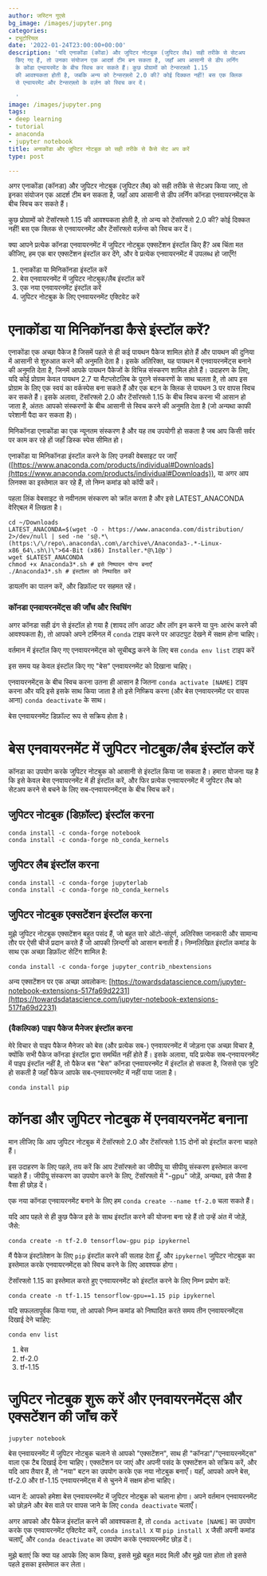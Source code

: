```yaml
---
author: जस्टिन गुएसे
bg_image: /images/jupyter.png
categories:
- ट्यूटोरियल
date: '2022-01-24T23:00:00+00:00'
description: 'यदि एनाकोंडा (कोंडा) और जुपिटर नोटबुक (जुपिटर लैब) सही तरीके से सेटअप
  किए गए हैं, तो उनका संयोजन एक आदर्श टीम बन सकता है, जहाँ आप आसानी से डीप लर्निंग
  के कोंडा एन्वायरमेंट के बीच स्विच कर सकते हैं। कुछ प्रोग्रामों को टेन्सरफ़्लो 1.15
  की आवश्यकता होती है, जबकि अन्य को टेन्सरफ़्लो 2.0 की? कोई दिक्कत नहीं! बस एक क्लिक
  से एन्वायरमेंट और टेन्सरफ़्लो के वर्ज़न को स्विच कर दें।

  '
image: /images/jupyter.png
tags:
- deep learning
- tutorial
- anaconda
- jupyter notebook
title: अनाकोंडा और जुपिटर नोटबुक को सही तरीके से कैसे सेट अप करें
type: post

---
```

अगर एनाकोंडा (कॉनडा) और जुपिटर नोटबुक (जुपिटर लैब) को सही तरीके से सेटअप किया जाए, तो इनका संयोजन एक आदर्श टीम बन सकता है, जहाँ आप आसानी से डीप लर्निंग कॉनडा एनवायरनमेंट्स के बीच स्विच कर सकते हैं।

कुछ प्रोग्रामों को टेंसॉरफ्लो 1.15 की आवश्यकता होती है, तो अन्य को टेंसॉरफ्लो 2.0 की? कोई दिक्कत नहीं! बस एक क्लिक से एनवायरनमेंट और टेंसॉरफ्लो वर्ज़न्स को स्विच कर दें।

क्या आपने प्रत्येक कॉनडा एनवायरनमेंट में जुपिटर नोटबुक एक्सटेंशन इंस्टॉल किए हैं? अब चिंता मत कीजिए, हम एक बार एक्सटेंशन इंस्टॉल कर देंगे, और वे प्रत्येक एनवायरनमेंट में उपलब्ध हो जाएँगे!


1. एनाकोंडा या मिनिकॉनडा इंस्टॉल करें
2. बेस एनवायरनमेंट में जुपिटर नोटबुक/लैब इंस्टॉल करें
3. एक नया एनवायरनमेंट इंस्टॉल करें
4. जुपिटर नोटबुक के लिए एनवायरनमेंट एक्टिवेट करें

# एनाकोंडा या मिनिकॉनडा कैसे इंस्टॉल करें?

एनाकोंडा एक अच्छा पैकेज है जिसमें पहले से ही कई पायथन पैकेज शामिल होते हैं और पायथन की दुनिया में आसानी से शुरुआत करने की अनुमति देता है। इसके अतिरिक्त, यह पायथन में एनवायरनमेंट्स बनाने की अनुमति देता है, जिनमें आपके पायथन पैकेजों के विभिन्न संस्करण शामिल होते हैं। उदाहरण के लिए, यदि कोई प्रोग्राम केवल पायथन 2.7 या मैटप्लोटलिब के पुराने संस्करणों के साथ चलता है, तो आप इस प्रोग्राम के लिए एक स्वयं का वर्कस्पेस बना सकते हैं और एक बटन के क्लिक से पायथन 3 पर वापस स्विच कर सकते हैं। इसके अलावा, टेंसॉरफ्लो 2.0 और टेंसॉरफ्लो 1.15 के बीच स्विच करना भी आसान हो जाता है, अंततः आपको संस्करणों के बीच आसानी से स्विच करने की अनुमति देता है (जो अन्यथा काफी परेशानी पैदा कर सकता है)।

मिनिकॉनडा एनाकोंडा का एक न्यूनतम संस्करण है और यह तब उपयोगी हो सकता है जब आप किसी सर्वर पर काम कर रहे हों जहाँ डिस्क स्पेस सीमित हो।

एनाकोंडा या मिनिकॉनडा इंस्टॉल करने के लिए उनकी वेबसाइट पर जाएँ ([https://www.anaconda.com/products/individual#Downloads](https://www.anaconda.com/products/individual#Downloads)), या अगर आप लिनक्स का इस्तेमाल कर रहे हैं, तो निम्न कमांड को कॉपी करें।

पहला लिंक वेबसाइट से नवीनतम संस्करण को क्रॉल करता है और इसे LATEST_ANACONDA वेरिएबल में लिखता है।

```
cd ~/Downloads
LATEST_ANACONDA=$(wget -O - https://www.anaconda.com/distribution/ 2>/dev/null | sed -ne 's@.*\(https:\/\/repo\.anaconda\.com\/archive\/Anaconda3-.*-Linux-x86_64\.sh\)\">64-Bit (x86) Installer.*@\1@p')
wget $LATEST_ANACONDA
chmod +x Anaconda3*.sh # इसे निष्पादन योग्य बनाएँ
./Anaconda3*.sh # इंस्टॉलर को निष्पादित करें
```

डायलॉग का पालन करें, और डिफ़ॉल्ट पर सहमत रहें।

### कॉनडा एनवायरनमेंट्स की जाँच और स्विचिंग

अगर कॉनडा सही ढंग से इंस्टॉल हो गया है (शायद लॉग आउट और लॉग इन करने या पुनः आरंभ करने की आवश्यकता है), तो आपको अपने टर्मिनल में `conda` टाइप करने पर आउटपुट देखने में सक्षम होना चाहिए।

वर्तमान में इंस्टॉल किए गए एनवायरनमेंट्स को सूचीबद्ध करने के लिए बस `conda env list` टाइप करें

इस समय यह केवल इंस्टॉल किए गए "बेस" एनवायरनमेंट को दिखाना चाहिए।

एनवायरनमेंट्स के बीच स्विच करना उतना ही आसान है जितना `conda activate [NAME]` टाइप करना और यदि इसे इसके साथ किया जाता है तो इसे निष्क्रिय करना (और बेस एनवायरनमेंट पर वापस आना) `conda deactivate` के साथ।

बेस एनवायरनमेंट डिफ़ॉल्ट रूप से सक्रिय होता है।

# बेस एनवायरनमेंट में जुपिटर नोटबुक/लैब इंस्टॉल करें

कॉनडा का उपयोग करके जुपिटर नोटबुक को आसानी से इंस्टॉल किया जा सकता है। हमारा योजना यह है कि इसे केवल बेस एनवायरनमेंट में ही इंस्टॉल करें, और फिर प्रत्येक एनवायरनमेंट में जुपिटर लैब को सेटअप करने से बचने के लिए सब-एनवायरनमेंट्स के बीच स्विच करें।

## जुपिटर नोटबुक (डिफ़ॉल्ट) इंस्टॉल करना

```
conda install -c conda-forge notebook
conda install -c conda-forge nb_conda_kernels
```

## जुपिटर लैब इंस्टॉल करना

```
conda install -c conda-forge jupyterlab
conda install -c conda-forge nb_conda_kernels
```

## जुपिटर नोटबुक एक्सटेंशन इंस्टॉल करना

मुझे जुपिटर नोटबुक एक्सटेंशन बहुत पसंद हैं, जो बहुत सारे ऑटो-संपूर्ण, अतिरिक्त जानकारी और सामान्य तौर पर ऐसी चीजें प्रदान करते हैं जो आपकी ज़िन्दगी को आसान बनाती हैं। निम्नलिखित इंस्टॉल कमांड के साथ एक अच्छा डिफ़ॉल्ट सेटिंग शामिल है:

```
conda install -c conda-forge jupyter_contrib_nbextensions
```

अन्य एक्सटेंशन पर एक अच्छा अवलोकन: [https://towardsdatascience.com/jupyter-notebook-extensions-517fa69d2231](https://towardsdatascience.com/jupyter-notebook-extensions-517fa69d2231)

### (वैकल्पिक) पाइप पैकेज मैनेजर इंस्टॉल करना

मेरे विचार से पाइप पैकेज मैनेजर को बेस (और प्रत्येक सब-) एनवायरनमेंट में जोड़ना एक अच्छा विचार है, क्योंकि सभी पैकेज कॉनडा इंस्टॉल द्वारा समर्थित नहीं होते हैं। इसके अलावा, यदि प्रत्येक सब-एनवायरनमेंट में पाइप इंस्टॉल नहीं है, तो पैकेज बस "बेस" कॉनडा एनवायरनमेंट में इंस्टॉल हो सकता है, जिससे एक त्रुटि हो सकती है जहाँ पैकेज आपके सब-एनवायरनमेंट में नहीं पाया जाता है।

```
conda install pip
```

# कॉनडा और जुपिटर नोटबुक में एनवायरनमेंट बनाना

मान लीजिए कि आप जुपिटर नोटबुक में टेंसॉरफ्लो 2.0 और टेंसॉरफ्लो 1.15 दोनों को इंस्टॉल करना चाहते हैं।

इस उदाहरण के लिए पहले, तय करें कि आप टेंसॉरफ्लो का जीपीयू या सीपीयू संस्करण इस्तेमाल करना चाहते हैं। जीपीयू संस्करण का उपयोग करने के लिए, टेंसॉरफ्लो में "-gpu" जोड़ें, अन्यथा, इसे जैसा है वैसा ही छोड़ दें।

एक नया कॉनडा एनवायरनमेंट बनाने के लिए हम `conda create --name tf-2.0` चला सकते हैं।

यदि आप पहले से ही कुछ पैकेज इसे के साथ इंस्टॉल करने की योजना बना रहे हैं तो उन्हें अंत में जोड़ें, जैसे:

```
conda create -n tf-2.0 tensorflow-gpu pip ipykernel
```

मैं पैकेज इंस्टॉलेशन के लिए `pip` इंस्टॉल करने की सलाह देता हूँ, और `ipykernel` जुपिटर नोटबुक का इस्तेमाल करके एनवायरनमेंट्स को स्विच करने के लिए आवश्यक होगा।

टेंसॉरफ्लो 1.15 का इस्तेमाल करते हुए  एनवायरनमेंट को इंस्टॉल करने के लिए निम्न प्रयोग करें:

```
conda create -n tf-1.15 tensorflow-gpu==1.15 pip ipykernel
```

यदि सफलतापूर्वक किया गया, तो आपको निम्न कमांड को निष्पादित करते समय तीन एनवायरनमेंट्स दिखाई देने चाहिए:

```
conda env list
```

1. बेस
2. tf-2.0
3. tf-1.15

# जुपिटर नोटबुक शुरू करें और एनवायरनमेंट्स और एक्सटेंशन की जाँच करें

```
jupyter notebook
```

बेस एनवायरनमेंट में जुपिटर नोटबुक चलाने से आपको "एक्सटेंशन", साथ ही "कॉनडा"/"एनवायरनमेंट्स" वाला एक टैब दिखाई देना चाहिए। एक्सटेंशन पर जाएं और अपनी पसंद के एक्सटेंशन को सक्रिय करें, और यदि आप तैयार हैं, तो "नया" बटन का उपयोग करके एक नया नोटबुक बनाएँ। यहाँ, आपको अपने बेस, tf-2.0 और tf-1.15 एनवायरनमेंट्स में से चुनने में सक्षम होना चाहिए।

ध्यान दें: आपको हमेशा बेस एनवायरनमेंट में जुपिटर नोटबुक को चलाना होगा। अपने वर्तमान एनवायरनमेंट को छोड़ने और बेस वाले पर वापस जाने के लिए `conda deactivate` चलाएँ।

अगर आपको और पैकेज इंस्टॉल करने की आवश्यकता है, तो `conda activate [NAME]` का उपयोग करके एक एनवायरनमेंट एक्टिवेट करें, `conda install X` या `pip install X` जैसी अपनी कमांड चलाएँ, और `conda deactivate` का उपयोग करके एनवायरनमेंट छोड़ दें।

मुझे बताएं कि क्या यह आपके लिए काम किया, इससे मुझे बहुत मदद मिली और मुझे पता होता तो इससे पहले इसका इस्तेमाल कर लेता।
